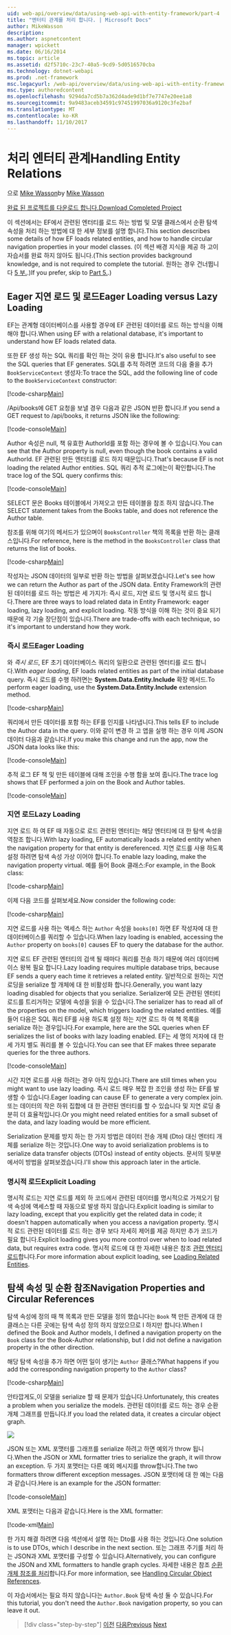 ```yaml
---
uid: web-api/overview/data/using-web-api-with-entity-framework/part-4
title: "엔터티 관계를 처리 합니다. | Microsoft Docs"
author: MikeWasson
description: 
ms.author: aspnetcontent
manager: wpickett
ms.date: 06/16/2014
ms.topic: article
ms.assetid: d2f5710c-23c7-40a5-9cd9-5d0516570cba
ms.technology: dotnet-webapi
ms.prod: .net-framework
msc.legacyurl: /web-api/overview/data/using-web-api-with-entity-framework/part-4
msc.type: authoredcontent
ms.openlocfilehash: 9294da7cd5b7a362d4ade9d1bf7e7747e20ee1a8
ms.sourcegitcommit: 9a9483aceb34591c97451997036a9120c3fe2baf
ms.translationtype: MT
ms.contentlocale: ko-KR
ms.lasthandoff: 11/10/2017
---
```

<a name="handling-entity-relations"></a><span data-ttu-id="37c38-102">처리 엔터티 관계</span><span class="sxs-lookup"><span data-stu-id="37c38-102">Handling Entity Relations</span></span>
====================
<span data-ttu-id="37c38-103">으로 [Mike Wasson](https://github.com/MikeWasson)</span><span class="sxs-lookup"><span data-stu-id="37c38-103">by [Mike Wasson](https://github.com/MikeWasson)</span></span>

[<span data-ttu-id="37c38-104">완료 된 프로젝트를 다운로드 합니다.</span><span class="sxs-lookup"><span data-stu-id="37c38-104">Download Completed Project</span></span>](https://github.com/MikeWasson/BookService)

<span data-ttu-id="37c38-105">이 섹션에서는 EF에서 관련된 엔터티를 로드 하는 방법 및 모델 클래스에서 순환 탐색 속성을 처리 하는 방법에 대 한 세부 정보를 설명 합니다.</span><span class="sxs-lookup"><span data-stu-id="37c38-105">This section describes some details of how EF loads related entities, and how to handle circular navigation properties in your model classes.</span></span> <span data-ttu-id="37c38-106">(이 섹션 배경 지식을 제공 하 고이 자습서를 완료 하지 않아도 됩니다.</span><span class="sxs-lookup"><span data-stu-id="37c38-106">(This section provides background knowledge, and is not required to complete the tutorial.</span></span> <span data-ttu-id="37c38-107">원하는 경우 건너뜁니다 [5 부.](part-5.md).)</span><span class="sxs-lookup"><span data-stu-id="37c38-107">If you prefer, skip to [Part 5.](part-5.md).)</span></span>

## <a name="eager-loading-versus-lazy-loading"></a><span data-ttu-id="37c38-108">Eager 지연 로드 및 로드</span><span class="sxs-lookup"><span data-stu-id="37c38-108">Eager Loading versus Lazy Loading</span></span>

<span data-ttu-id="37c38-109">EF는 관계형 데이터베이스를 사용할 경우에 EF 관련된 데이터를 로드 하는 방식을 이해 해야 합니다.</span><span class="sxs-lookup"><span data-stu-id="37c38-109">When using EF with a relational database, it's important to understand how EF loads related data.</span></span>

<span data-ttu-id="37c38-110">또한 EF 생성 하는 SQL 쿼리를 확인 하는 것이 유용 합니다.</span><span class="sxs-lookup"><span data-stu-id="37c38-110">It's also useful to see the SQL queries that EF generates.</span></span> <span data-ttu-id="37c38-111">SQL를 추적 하려면 코드의 다음 줄을 추가 `BookServiceContext` 생성자:</span><span class="sxs-lookup"><span data-stu-id="37c38-111">To trace the SQL, add the following line of code to the `BookServiceContext` constructor:</span></span>

[!code-csharp[Main](part-4/samples/sample1.cs)]

<span data-ttu-id="37c38-112">/Api/books에 GET 요청을 보낼 경우 다음과 같은 JSON 반환 합니다.</span><span class="sxs-lookup"><span data-stu-id="37c38-112">If you send a GET request to /api/books, it returns JSON like the following:</span></span>

[!code-console[Main](part-4/samples/sample2.cmd)]

<span data-ttu-id="37c38-113">Author 속성은 null, 책 유효한 AuthorId를 포함 하는 경우에 볼 수 있습니다.</span><span class="sxs-lookup"><span data-stu-id="37c38-113">You can see that the Author property is null, even though the book contains a valid AuthorId.</span></span> <span data-ttu-id="37c38-114">EF 관련된 만든 엔터티를 로드 하지 때문입니다.</span><span class="sxs-lookup"><span data-stu-id="37c38-114">That's because EF is not loading the related Author entities.</span></span> <span data-ttu-id="37c38-115">SQL 쿼리 추적 로그에는이 확인합니다.</span><span class="sxs-lookup"><span data-stu-id="37c38-115">The trace log of the SQL query confirms this:</span></span>

[!code-console[Main](part-4/samples/sample3.sql)]

<span data-ttu-id="37c38-116">SELECT 문은 Books 테이블에서 가져오고 만든 테이블을 참조 하지 않습니다.</span><span class="sxs-lookup"><span data-stu-id="37c38-116">The SELECT statement takes from the Books table, and does not reference the Author table.</span></span>

<span data-ttu-id="37c38-117">참조를 위해 여기의 메서드가 있으며이 `BooksController` 책의 목록을 반환 하는 클래스입니다.</span><span class="sxs-lookup"><span data-stu-id="37c38-117">For reference, here is the method in the `BooksController` class that returns the list of books.</span></span>

[!code-csharp[Main](part-4/samples/sample4.cs)]

<span data-ttu-id="37c38-118">작성자는 JSON 데이터의 일부로 반환 하는 방법을 살펴보겠습니다.</span><span class="sxs-lookup"><span data-stu-id="37c38-118">Let's see how we can return the Author as part of the JSON data.</span></span> <span data-ttu-id="37c38-119">Entity Framework의 관련된 데이터를 로드 하는 방법은 세 가지가: 즉시 로드, 지연 로드 및 명시적 로드 합니다.</span><span class="sxs-lookup"><span data-stu-id="37c38-119">There are three ways to load related data in Entity Framework: eager loading, lazy loading, and explicit loading.</span></span> <span data-ttu-id="37c38-120">작동 방식을 이해 하는 것이 중요 되기 때문에 각 기술 장단점이 있습니다.</span><span class="sxs-lookup"><span data-stu-id="37c38-120">There are trade-offs with each technique, so it's important to understand how they work.</span></span>

### <a name="eager-loading"></a><span data-ttu-id="37c38-121">즉시 로드</span><span class="sxs-lookup"><span data-stu-id="37c38-121">Eager Loading</span></span>

<span data-ttu-id="37c38-122">와 *즉시 로드*, EF 초기 데이터베이스 쿼리의 일환으로 관련된 엔터티를 로드 합니다.</span><span class="sxs-lookup"><span data-stu-id="37c38-122">With *eager loading*, EF loads related entities as part of the initial database query.</span></span> <span data-ttu-id="37c38-123">즉시 로드를 수행 하려면는 **System.Data.Entity.Include** 확장 메서드.</span><span class="sxs-lookup"><span data-stu-id="37c38-123">To perform eager loading, use the **System.Data.Entity.Include** extension method.</span></span>

[!code-csharp[Main](part-4/samples/sample5.cs)]

<span data-ttu-id="37c38-124">쿼리에서 만든 데이터를 포함 하는 EF를 인지를 나타냅니다.</span><span class="sxs-lookup"><span data-stu-id="37c38-124">This tells EF to include the Author data in the query.</span></span> <span data-ttu-id="37c38-125">이와 같이 변경 하 고 앱을 실행 하는 경우 이제 JSON 데이터 다음과 같습니다.</span><span class="sxs-lookup"><span data-stu-id="37c38-125">If you make this change and run the app, now the JSON data looks like this:</span></span>

[!code-console[Main](part-4/samples/sample6.cmd)]

<span data-ttu-id="37c38-126">추적 로그 EF 책 및 만든 테이블에 대해 조인을 수행 함을 보여 줍니다.</span><span class="sxs-lookup"><span data-stu-id="37c38-126">The trace log shows that EF performed a join on the Book and Author tables.</span></span>

[!code-console[Main](part-4/samples/sample7.cmd)]

### <a name="lazy-loading"></a><span data-ttu-id="37c38-127">지연 로드</span><span class="sxs-lookup"><span data-stu-id="37c38-127">Lazy Loading</span></span>

<span data-ttu-id="37c38-128">지연 로드 하 여 EF 때 자동으로 로드 관련된 엔터티는 해당 엔터티에 대 한 탐색 속성을 역참조 합니다.</span><span class="sxs-lookup"><span data-stu-id="37c38-128">With lazy loading, EF automatically loads a related entity when the navigation property for that entity is dereferenced.</span></span> <span data-ttu-id="37c38-129">지연 로드를 사용 하도록 설정 하려면 탐색 속성 가상 이어야 합니다.</span><span class="sxs-lookup"><span data-stu-id="37c38-129">To enable lazy loading, make the navigation property virtual.</span></span> <span data-ttu-id="37c38-130">예를 들어 Book 클래스:</span><span class="sxs-lookup"><span data-stu-id="37c38-130">For example, in the Book class:</span></span>

[!code-csharp[Main](part-4/samples/sample8.cs?highlight=6)]

<span data-ttu-id="37c38-131">이제 다음 코드를 살펴보세요.</span><span class="sxs-lookup"><span data-stu-id="37c38-131">Now consider the following code:</span></span>

[!code-csharp[Main](part-4/samples/sample9.cs)]

<span data-ttu-id="37c38-132">지연 로드를 사용 하는 액세스 하는 `Author` 속성을 `books[0]` 하면 EF 작성자에 대 한 데이터베이스를 쿼리할 수 있습니다.</span><span class="sxs-lookup"><span data-stu-id="37c38-132">When lazy loading is enabled, accessing the `Author` property on `books[0]` causes EF to query the database for the author.</span></span>

<span data-ttu-id="37c38-133">지연 로드 EF 관련된 엔터티의 검색 될 때마다 쿼리를 전송 하기 때문에 여러 데이터베이스 왕복 필요 합니다.</span><span class="sxs-lookup"><span data-stu-id="37c38-133">Lazy loading requires multiple database trips, because EF sends a query each time it retrieves a related entity.</span></span> <span data-ttu-id="37c38-134">일반적으로 원하는 지연 로딩을 serialize 할 개체에 대 한 비활성화 합니다.</span><span class="sxs-lookup"><span data-stu-id="37c38-134">Generally, you want lazy loading disabled for objects that you serialize.</span></span> <span data-ttu-id="37c38-135">Serializer에 모든 관련된 엔터티 로드를 트리거하는 모델에 속성을 읽을 수 있습니다.</span><span class="sxs-lookup"><span data-stu-id="37c38-135">The serializer has to read all of the properties on the model, which triggers loading the related entities.</span></span> <span data-ttu-id="37c38-136">예를 들어 다음은 SQL 쿼리 EF를 사용 하도록 설정 하는 지연 로드 하 여 책 목록을 serialize 하는 경우입니다.</span><span class="sxs-lookup"><span data-stu-id="37c38-136">For example, here are the SQL queries when EF serializes the list of books with lazy loading enabled.</span></span> <span data-ttu-id="37c38-137">EF는 세 명의 저자에 대 한 세 가지 별도 쿼리를 볼 수 있습니다.</span><span class="sxs-lookup"><span data-stu-id="37c38-137">You can see that EF makes three separate queries for the three authors.</span></span>

[!code-console[Main](part-4/samples/sample10.sql)]

<span data-ttu-id="37c38-138">시간 지연 로드를 사용 하려는 경우 아직 있습니다.</span><span class="sxs-lookup"><span data-stu-id="37c38-138">There are still times when you might want to use lazy loading.</span></span> <span data-ttu-id="37c38-139">즉시 로드 매우 복잡 한 조인을 생성 하는 EF를 발생할 수 있습니다.</span><span class="sxs-lookup"><span data-stu-id="37c38-139">Eager loading can cause EF to generate a very complex join.</span></span> <span data-ttu-id="37c38-140">또는 데이터의 작은 하위 집합에 대 한 관련된 엔터티를 할 수 있습니다 및 지연 로딩 충분히 더 효율적입니다.</span><span class="sxs-lookup"><span data-stu-id="37c38-140">Or you might need related entities for a small subset of the data, and lazy loading would be more efficient.</span></span>

<span data-ttu-id="37c38-141">Serialization 문제를 방지 하는 한 가지 방법은 데이터 전송 개체 (Dto) 대신 엔터티 개체를 serialize 하는 것입니다.</span><span class="sxs-lookup"><span data-stu-id="37c38-141">One way to avoid serialization problems is to serialize data transfer objects (DTOs) instead of entity objects.</span></span> <span data-ttu-id="37c38-142">문서의 뒷부분에서이 방법을 살펴보겠습니다.</span><span class="sxs-lookup"><span data-stu-id="37c38-142">I'll show this approach later in the article.</span></span>

### <a name="explicit-loading"></a><span data-ttu-id="37c38-143">명시적 로드</span><span class="sxs-lookup"><span data-stu-id="37c38-143">Explicit Loading</span></span>

<span data-ttu-id="37c38-144">명시적 로드는 지연 로드를 제외 하 코드에서 관련된 데이터를 명시적으로 가져오기 탐색 속성에 액세스할 때 자동으로 발생 하지 않습니다.</span><span class="sxs-lookup"><span data-stu-id="37c38-144">Explicit loading is similar to lazy loading, except that you explicitly get the related data in code; it doesn't happen automatically when you access a navigation property.</span></span> <span data-ttu-id="37c38-145">명시적 로드 관련된 데이터를 로드 하는 경우 보다 자세히 제어를 제공 하지만 추가 코드가 필요 합니다.</span><span class="sxs-lookup"><span data-stu-id="37c38-145">Explicit loading gives you more control over when to load related data, but requires extra code.</span></span> <span data-ttu-id="37c38-146">명시적 로드에 대 한 자세한 내용은 참조 [관련 엔터티 로드](https://msdn.microsoft.com/en-us/data/jj574232#explicit)합니다.</span><span class="sxs-lookup"><span data-stu-id="37c38-146">For more information about explicit loading, see [Loading Related Entities](https://msdn.microsoft.com/en-us/data/jj574232#explicit).</span></span>

## <a name="navigation-properties-and-circular-references"></a><span data-ttu-id="37c38-147">탐색 속성 및 순환 참조</span><span class="sxs-lookup"><span data-stu-id="37c38-147">Navigation Properties and Circular References</span></span>

<span data-ttu-id="37c38-148">탐색 속성에 정의 때 책 목록과 만든 모델을 정의 했습니다는 `Book` 책 만든 관계에 대 한 클래스는 다른 곳에는 탐색 속성 정의 하지 않았으므로 I 하지만 합니다.</span><span class="sxs-lookup"><span data-stu-id="37c38-148">When I defined the Book and Author models, I defined a navigation property on the `Book` class for the Book-Author relationship, but I did not define a navigation property in the other direction.</span></span>

<span data-ttu-id="37c38-149">해당 탐색 속성을 추가 하면 어떤 일이 생기는 `Author` 클래스?</span><span class="sxs-lookup"><span data-stu-id="37c38-149">What happens if you add the corresponding navigation property to the `Author` class?</span></span>

[!code-csharp[Main](part-4/samples/sample11.cs?highlight=7)]

<span data-ttu-id="37c38-150">안타깝게도,이 모델을 serialize 할 때 문제가 있습니다.</span><span class="sxs-lookup"><span data-stu-id="37c38-150">Unfortunately, this creates a problem when you serialize the models.</span></span> <span data-ttu-id="37c38-151">관련된 데이터를 로드 하는 경우 순환 개체 그래프를 만듭니다.</span><span class="sxs-lookup"><span data-stu-id="37c38-151">If you load the related data, it creates a circular object graph.</span></span>

![](part-4/_static/image1.png)

<span data-ttu-id="37c38-152">JSON 또는 XML 포맷터를 그래프를 serialize 하려고 하면 예외가 throw 됩니다.</span><span class="sxs-lookup"><span data-stu-id="37c38-152">When the JSON or XML formatter tries to serialize the graph, it will throw an exception.</span></span> <span data-ttu-id="37c38-153">두 가지 포맷터는 다른 예외 메시지를 throw합니다.</span><span class="sxs-lookup"><span data-stu-id="37c38-153">The two formatters throw different exception messages.</span></span> <span data-ttu-id="37c38-154">JSON 포맷터에 대 한 예는 다음과 같습니다.</span><span class="sxs-lookup"><span data-stu-id="37c38-154">Here is an example for the JSON formatter:</span></span>

[!code-console[Main](part-4/samples/sample12.cmd)]

<span data-ttu-id="37c38-155">XML 포맷터는 다음과 같습니다.</span><span class="sxs-lookup"><span data-stu-id="37c38-155">Here is the XML formatter:</span></span>

[!code-xml[Main](part-4/samples/sample13.xml)]

<span data-ttu-id="37c38-156">한 가지 해결 하려면 다음 섹션에서 설명 하는 Dto를 사용 하는 것입니다.</span><span class="sxs-lookup"><span data-stu-id="37c38-156">One solution is to use DTOs, which I describe in the next section.</span></span> <span data-ttu-id="37c38-157">또는 그래프 주기를 처리 하는 JSON과 XML 포맷터를 구성할 수 있습니다.</span><span class="sxs-lookup"><span data-stu-id="37c38-157">Alternatively, you can configure the JSON and XML formatters to handle graph cycles.</span></span> <span data-ttu-id="37c38-158">자세한 내용은 참조 [순환 개체 참조를 처리](../../formats-and-model-binding/json-and-xml-serialization.md#handling_circular_object_references)합니다.</span><span class="sxs-lookup"><span data-stu-id="37c38-158">For more information, see [Handling Circular Object References](../../formats-and-model-binding/json-and-xml-serialization.md#handling_circular_object_references).</span></span>

<span data-ttu-id="37c38-159">이 자습서에서는 필요 하지 않습니다는 `Author.Book` 탐색 속성 둘 수 있습니다.</span><span class="sxs-lookup"><span data-stu-id="37c38-159">For this tutorial, you don't need the `Author.Book` navigation property, so you can leave it out.</span></span>

>[!div class="step-by-step"]
<span data-ttu-id="37c38-160">[이전](part-3.md)
[다음](part-5.md)</span><span class="sxs-lookup"><span data-stu-id="37c38-160">[Previous](part-3.md)
[Next](part-5.md)</span></span>
